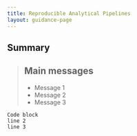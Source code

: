 ```yaml
---
title: Reproducible Analytical Pipelines
layout: guidance-page
---
```


## Summary

> ## Main messages
>
> - Message 1
> - Message 2
> - Message 3


```
Code block
line 2
line 3
```